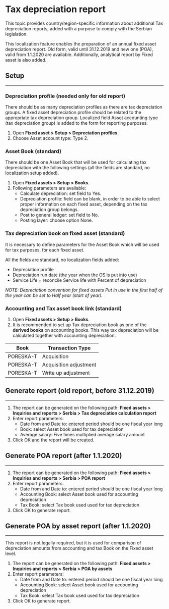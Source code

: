 # Tax depreciation report 

This topic provides country/region-specific information about additional Tax depreciation reports, added with a purpose to comply with the Serbian legislation. 

This localization feature enables the preparation of an annual fixed asset depreciation report. Old form, valid until 31.12.2019 and new one (POA), valid from 1.1.2020 are available. Additionally, analytical report by Fixed asset is also added. 

## **Setup**
---

### Depreciation profile (needed only for old report)

There should be as many depreciation profiles as there are tax depreciation groups. A fixed asset depreciation profile should be related to the appropriate tax depreciation group. Localized field Asset accounting type (tax depreciation group) is added to the form for reporting purposes.

1. Open **Fixed asset > Setup > Depreciation profiles**.
2. Choose Asset account type: Type 2.
 
### Asset Book (standard)

There should be one Asset Book that will be used for calculating tax depreciation with the following settings (all the fields are standard, no localization setup added).

1. Open **Fixed assets > Setup > Books**.
2. Following  parameters are available: 
   - Calculate depreciation: set field to Yes.
   - Depreciation profile: field can be blank, in order to be able to select proper information on each fixed asset, depending on the tax depreciation group belongs.
   - Post to general ledger: set field to No.
   - Posting layer: choose option None.

### Tax depreciation book on fixed asset (standard)

It is necessary to define parameters for the Asset Book which will be used for tax purposes, for each fixed asset. 

All the fields are standard, no localization fields added:
   - Depreciation profile
   - Depreciation run date (the year when the OS is put into use)
   - Service Life = reconcile Service life with Percent of depreciation
 
_NOTE: Depreciation convention for fixed assets Put in use in the first half of the year can be set to Half year (start of year)._

### Accounting and Tax asset book link (standard)

1. Open **Fixed assets > Setup > Books**.
2. It is recommended to set up Tax depreciation book as one of the **derived books** on accounting books. This way tax depreciation will be calculated together with accounting depreciation. 

Book|Transaction Type
-|-
PORESKA-T|Acquisition 
PORESKA-T|Acquisition adjustment
PORESKA-T|Write up adjustment

## **Generate report (old report, before 31.12.2019)**
---

1. The report can be generated on the following path: **Fixed assets > Inquiries and reports > Serbia > Tax depreciation calculation report**
2. Enter report parameters:
   - Date from and Date to: entered period should be one fiscal year long
   - Book: select Asset book used for tax depreciation
   - Average salary: Five times multiplied average salary amount 
3. Click OK and the report will be created.
 

## **Generate POA report (after 1.1.2020)**
---
1. The report can be generated on the following path: **Fixed assets > Inquiries and reports > Serbia > POA report**
2. Enter report parameters:
   - Date from and Date to: entered period should be one fiscal year long
   - Accounting Book: select Asset book used for accounting depreciation
   - Tax Book: select Tax book used used for tax depreciation
3. Click OK to generate report. 
   

## **Generate POA by asset report (after 1.1.2020)**
---
This report is not legally required, but it is used for comparison of depreciation amounts from accounting and tax Book on the Fixed asset level. 
1. The report can be generated on the following path: **Fixed assets > Inquiries and reports > Serbia > POA by assets**
2. Enter report parameters:
   - Date from and Date to: entered period should be one fiscal year long
   - Accounting Book: select Asset book used for accounting depreciation
   - Tax Book: select Tax book used used for tax depreciation
3. Click OK to generate report. 